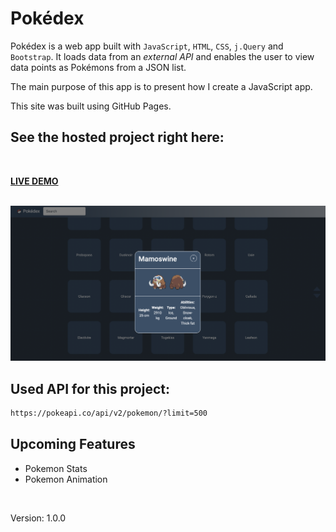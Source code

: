 # Pokédex

Pokédex is a web app built with `JavaScript`, `HTML`, `CSS`, `j.Query` and `Bootstrap`.
It loads data from an *external API* and enables the user to view data points as Pokémons from a JSON list.

The main purpose of this app is to present how I create a JavaScript app.<br>

This site was built using GitHub Pages.
<br>

## See the hosted project right here:
<br>

<strong>[LIVE DEMO](https://koola123.github.io/Pokedex/)</strong>

![]()
![Pokédex](img/pokedex.png)


## Used API for this project:
```html
https://pokeapi.co/api/v2/pokemon/?limit=500
```

## Upcoming Features
* Pokemon Stats
* Pokemon Animation

<br/>

Version: 1.0.0

